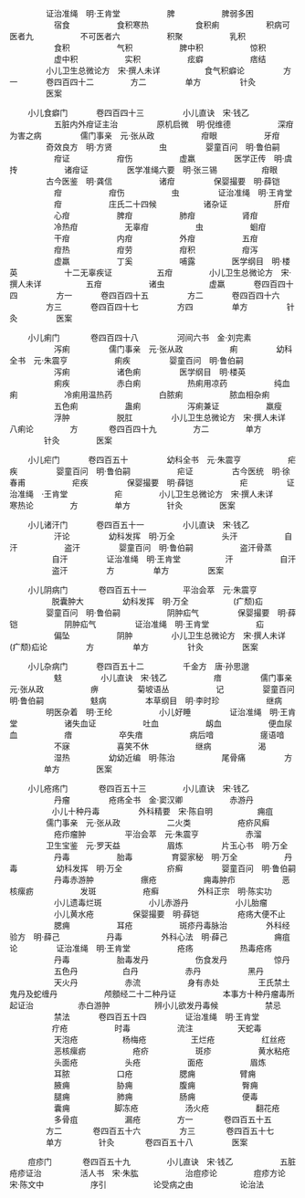 <!-- { "loadSidebar": true } -->
　　 　　 证治准绳　明·王肯堂
　　 　　　 脾
　　 　　　 脾弱多困
　　 　　　 宿食
　　 　　　 食积寒热
　　 　　　 食积痢
　　 　　　 积病可医者九
　　 　　　 不可医者六
　　 　　　 积聚
　　 　　　 乳积
　　 　　　 食积
　　 　　　 气积
　　 　　　 脾中积
　　 　　　 惊积
　　 　　　 虚中积
　　 　　　 实积
　　 　　　 痃癖
　　 　　　 痞结
　　 　　 小儿卫生总微论方　宋·撰人未详　　 　　　 食气积癖论
　　　 　 方一
　　　  卷四百四十二
　　　　  方二
　　 　　 单方
　　 　　 针灸
　　 　　 医案

　　  小儿食癖门
　　　  卷四百四十三
　　 　　 小儿直诀　宋·钱乙
　　 　　　 五脏内外疳证主治
　　 　　 原机启微　明·倪维德
　　 　　　 深疳为害之病
　　 　　 儒门事亲　元·张从政
　　 　　　 疳眼
　　 　　　 牙疳
　　 　　 奇效良方　明·方贤
　　 　　　 虫
　　 　　 婴童百问　明·鲁伯嗣
　　 　　　 疳证
　　 　　　 疳伤
　　 　　　 虚羸
　　 　　 医学正传　明·虞抟
　　 　　　 诸疳证
　　 　　 医学准绳六要　明·张三锡　　 　　　 疳眼
　　 　　 古今医鉴　明·龚信
　　 　　　 诸疳
　　 　　 保婴撮要　明·薛铠
　　 　　　 疳
　　 　　　 疳伤
　　 　　　 虫
　　 　　 证治准绳　明·王肯堂
　　 　　　 疳
　　 　　　 庄氏二十四候
　　 　　　 诸杂证
　　 　　　 肝疳
　　 　　　 心疳
　　 　　　 脾疳
　　 　　　 肺疳
　　 　　　 肾疳
　　 　　　 冷热疳
　　 　　　 无辜疳
　　 　　　 虫
　　 　　　 蛔疳
　　 　　　 干疳
　　 　　　 内疳
　　 　　　 外疳
　　 　　　 五疳
　　 　　　 疳热
　　 　　　 疳劳
　　 　　　 疳积
　　 　　　 疳泻
　　 　　　 虚羸
　　 　　　 丁奚
　　 　　　 哺露
　　　　  医学纲目　明·楼英
　　 　　　 十二无辜疾证
　　　　　  五疳
　　　　  小儿卫生总微论方　宋·撰人未详　　 　　　 五疳
　　 　　　 诸虫
　　　　　  虚羸
　　　  卷四百四十四
　　 　　 方一
　　　  卷四百四十五
　　 　　 方二
　　　  卷四百四十六
　　 　　 方三
　　　  卷四百四十七
　　 　　 方四
　　 　　 单方
　　 　　 针灸
　　 　　 医案

　　  小儿痢门
　　 　 卷四百四十八
　　 　　 河间六书　金·刘完素
　　 　　　 泻痢
　　 　　 儒门事亲　元·张从政
　　 　　　 痢
　　 　　 幼科全书　元·朱震亨
　　 　　　 痢疾
　　 　　 婴童百问　明·鲁伯嗣
　　 　　　 泻痢
　　 　　　 诸色痢
　　 　　 医学纲目　明·楼英
　　 　　　 痢疾
　　 　　　 赤白痢
　　 　　　 热痢用凉药
　　 　　　 纯血痢
　　 　　　 冷痢用温热药
　　 　　　 白脓痢
　　 　　　 脓血相杂痢
　　 　　　 五色痢
　　 　　　 蛊痢
　　 　　　 泻痢兼证
　　 　　　 羸瘦
　　 　　　 浮肿
　　 　　　 脱肛
　　 　　 小儿卫生总微论方　宋·撰人未详　　 　　　 八痢论
　　　　  方
　　 　 卷四百四十九
　　　　  方二
　　　　  单方
　　　　  针灸
　　　　  医案

　　 小儿疟门
　　　  卷四百五十
　　 　　 幼科全书　元·朱震亨
　　 　　　 疟疾
　　 　　 婴童百问　明·鲁伯嗣
　　 　　　 疟证
　　 　　 古今医统　明·徐春甫
　　 　　　 疟疾
　　 　　 保婴撮要　明·薛铠
　　 　　　 疟
　　 　　 证治准绳　·王肯堂
　　 　　　 疟
　　　　  小儿卫生总微论方　宋·撰人未详　　 　　　 寒热论
　　　　  方
　　　　  单方
　　　　  针灸
　　　　  医案

　　  小儿诸汗门
　　　  卷四百五十一
　　 　　 小儿直诀　宋·钱乙
　　 　　　 汗论
　　 　　 幼科发挥　明·万全
　　 　　　 头汗
　　 　　　 自汗
　　 　　　 盗汗
　　 　　 婴童百问　明·鲁伯嗣
　　 　　　 盗汗骨蒸
　　　　　  自汗
　　 　　 证治准绳　明·王肯堂
　　　　　  汗
　　　　 　 自汗
　　　　　  盗汗
　　 　　 方
　　 　　 单方
　　 　　 医案

　　 小儿阴病门
　　 　 卷四百五十一
　　　　  平治会萃　元·朱震亨
　　　　　  脱囊肿大
　　 　　 幼科发挥　明·万全
　　　　　  (疒颓)疝
　　 　　 婴童百问　明·鲁伯嗣
　　 　　　 阴肿疝气
　　 　　 保婴撮要　明·薛铠
　　 　　　 阴肿疝气
　　 　　 证治准绳　明·王肯堂
　　 　　　 疝
　　 　　　 偏坠
　　 　　　 阴肿
　　 　　 小儿卫生总微论方　宋·撰人未详　　　　　  (疒颓)疝论
　　 　　 方
　　 　　 单方
　　 　　 针灸
　　 　　 医案

　　  小儿杂病门
　　　  卷四百五十二
　　 　　 千金方　唐·孙思邈
　　 　　　 鬾
　　 　　 小儿直诀　宋·钱乙
　　 　　　 瘖
　　 　　 儒门事亲　元·张从政
　　 　　　 痹
　　 　　 菊坡语丛
　　 　　　 记
　　 　　 婴童百问　明·鲁伯嗣
　　 　　　 鬾病
　　 　　 本草纲目　明·李时珍
　　 　　　 继病
　　 　　 明医杂着　明·王纶
　　 　　　 小儿好睡
　　 　　 证治准绳　明·王肯堂
　　 　　　 诸失血证
　　 　　　 吐血
　　 　　　 衂血
　　 　　　 便血尿血
　　 　　　 瘖
　　 　　　 卒失瘖
　　 　　　 病后喑
　　 　　　 瘥语喑
　　 　　　 不寐
　　 　　　 喜笑不休
　　 　　　 继病
　　 　　　 渴
　　 　　　 湿热
　　 　　 幼幼近编　明·陈治
　　 　　　 尾骨痛
　　 　　 方
　　　　  单方
　　　　  医案

　　  小儿疮疡门
　　 　 卷四百五十三
　　　　  小儿直诀　宋·钱乙
　　 　　　 丹瘤
　　 　　 疮疡全书　金·窦汉卿
　　 　　　 赤游丹
　　　　　  小儿十种丹毒
　　 　　 外科精要　宋·陈自明
　　　　　  痈疽
　　 　　 儒门事亲　元·张从政
　　 　　　 二火类
　　 　　　 疮疥风癣
　　 　　　 疮疖瘤肿
　　 　　 平治会萃　元·朱震亨
　　 　　　 赤溜
　　 　　 卫生宝鉴　元·罗天益
　　 　　　 眉炼
　　 　　 片玉心书　明·万全
　　 　　　 丹毒
　　 　　　 胎毒
　　 　　 育婴家秘　明·万全
　　 　　　 丹毒
　　 　　 幼科发挥　明·万全
　　　　　  疥癣
　　 　　 婴童百问　明·鲁伯嗣
　　 　　　 丹毒赤游肿
　　 　　　 瘭疮
　　 　　　 痈毒肿疖
　　 　　　 恶核瘰疬
　　 　　　 发斑
　　 　　　 疮癣
　　 　　 外科正宗　明·陈实功
　　 　　　 小儿遗毒烂斑
　　 　　　 小儿赤游丹
　　 　　　 小儿胎瘤
　　 　　　 小儿黄水疮
　　 　　 保婴撮要　明·薛铠
　　  　　    疮疡大便不止
　　 　　　 腮痈
　　 　　　 耳疮
　　 　　　 斑疹丹毒脉治
　　 　　 外科经验方　明·薛己
　　 　　　 丹毒
　　 　　 外科心法　明·薛己
　　 　　　 痈疽论
　　 　　 证治准绳　明·王肯堂
　　 　　　 疮疡
　　 　　　 热毒疮疡
　　 　　　 丹毒
　　 　　　 胎毒发丹
　　 　　　 伤食发丹
　　 　　　 惊丹
　　 　　　 五色丹
　　　　　  白丹
　　 　　　 赤丹
　　 　　　 黑丹
　　 　　　 天火丹
　　 　　　 赤流
　　 　　　 身有赤处
　　 　　 王氏禁土鬼丹及蛇缠丹
　　 　　　 颅顖经二十二种丹证
　　 　　　 本事方十种丹瘤毒所起证治　　 　　　 赤白游肿
　　　　　  辨小儿欲发丹毒候
　　 　　　 禁忌
　　 　　　 禁法
　　　  卷四百五十四
　　 　　 证治准绳　明·王肯堂
　　　　　  疔疮
　　 　　　 时毒
　　 　　　 流注
　　　　　  天蛇毒
　　 　　　 天泡疮
　　　　　  杨梅疮
　　　　　  王烂疮
　　 　　　 红丝疮
　　 　　　 恶核瘰疬
　　 　　　 疮疥
　　 　　　 斑疹
　　 　　　 黄水粘疮
　　 　　　 头面疮
　　 　　　 头疮
　　 　　　 面疮
　　 　　　 眉炼
　　 　　　 耳脓
　　 　　　 口疮
　　 　　　 腮痈
　　　　　  臂痈
　　 　　　 腋痈
　　 　　　 胁痈
　　 　　　 腹痈
　　 　　　 臀痈
　　 　　　 腿痈
　　 　　　 肺痈
　　 　　　 肠痈
　　 　　　 便毒
　　 　　　 囊痈
　　　　　  脚冻疮
　　 　　　 汤火疮
　　 　　　 翻花疮
　　 　　　 多骨疽
　　 　　　 漏疮
　　　　  方一
　　 　 卷四百五十五
　　 　　 方二
　　 　 卷四百五十六
　　 　　 方三
　　 　 卷四百五十七
　　 　　 单方
　　　　  针灸
　　 　 卷四百五十八
　　 　　  医案

　　   痘疹门
　　 　 卷四百五十九
　　　　  小儿直诀　宋·钱乙
　　 　　　 五脏疮疹证治
　　 　　 活人书　宋·朱肱
　　 　　　 治痘疹论
　　　　  痘疹方论　宋·陈文中
　　 　　　 序引
　　 　　　 论受病之由
　　 　　　 论治法
